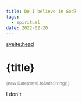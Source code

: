 ```yaml
---
title: Do I believe in God?
tags:
  - spiritual
date: 2022-02-20
---
```


<svelte:head>

  <meta name="description" content={title} />
</svelte:head>

# {title}

<small>{new Date(date).toDateString()}</small>

I don't

<style>
  small {
    color: gray
  }
</style>
